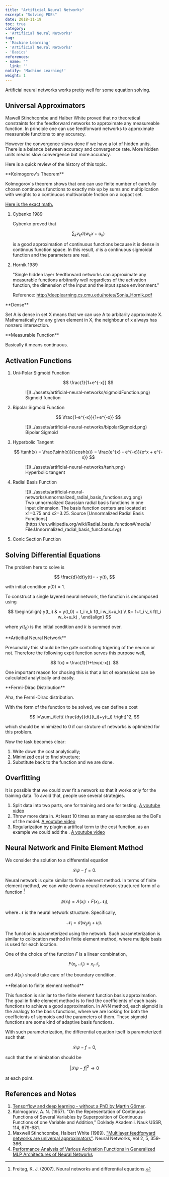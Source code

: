 ```yaml
---
title: "Artificial Neural Networks"
excerpt: "Solving PDEs"
date: 2018-11-19
toc: true
category:
- 'Artificial Neural Networks'
tag:
- 'Machine Learning'
- 'Artificial Neural Networks'
- 'Basics'
references:
- name: ""
  link: ''
notify: 'Machine Learning!'
weight: 1
---
```





Artificial neural networks works pretty well for some equation solving.



## Universal Approximators


Mawell Stinchcombe and Halber White proved that no theoretical constraints for the feedforward networks to approximate any measureable function. In principle one can use feedforward networks to approximate measurable functions to any accuracy.

However the convergence slows done if we have a lot of hidden units. There is a balance between accuracy and convergence rate. More hidden units means slow convergence but more accuracy.


Here is a quick review of the history of this topic.

<div class="notes--info" markdown="1">
**Kolmogorov's Theorem**

Kolmogorov's theorem shows that one can use finite number of carefully chosen continuous functions to exactly mix up by sums and multiplication with weights to a continuous multivariable fnction on a copact set.

[Here is the exact math.](http://neuron.eng.wayne.edu/tarek/MITbook/chap2/2_3.html)
</div>


1. Cybenko 1989

   Cybenko proved that

   $$
   \sum_k v_k \sigma(w_k x + u_k)
   $$

   is a good approximation of continuous functions because it is dense in continous function space. In this result, $\sigma$ is a continuous sigmoidal function and the parameters are real.


2. Hornik 1989

   "Single hidden layer feedforward networks can approximate any measurable functions arbitrarily well regardless of the activation function, the dimension of the input and the input space environment."
   
   Reference: http://deeplearning.cs.cmu.edu/notes/Sonia_Hornik.pdf



<div class="notes--info" markdown="1">
**Dense**

Set A is dense in set X means that we can use A to arbitarily approximate X. Mathematically for any given element in X, the neighbour of x always has nonzero intersection.
</div>

<div class="notes--info" markdown="1">
**Measurable Function**

Basically it means continuous.
</div>






## Activation Functions


1. Uni-Polar Sigmoid Function

   $$
   \frac{1}{1+e^{-x}}
   $$


   <figure markdown="1">
   ![](../assets/artificial-neural-networks/sigmoidFunction.png)
   <figcaption markdown="1">
   Sigmoid function
   </figcaption>
   </figure>


2. Bipolar Sigmoid Function

   $$
   \frac{1-e^{-x}}{1+e^{-x}}
   $$

   <figure markdown="1">
   ![](../assets/artificial-neural-networks/bipolarSigmoid.png)
   <figcaption markdown="1">
   Bipolar Sigmoid
   </figcaption>
   </figure>


3. Hyperbolic Tangent

   $$
   \tanh(x) = \frac{\sinh(x)}{\cosh(x)} = \frac{e^{x} - e^{-x}}{e^x + e^{-x}}
   $$
   
   <figure markdown="1">
   ![](../assets/artificial-neural-networks/tanh.png)
   <figcaption markdown="1">
   Hyperbolic tangent
   </figcaption>
   </figure>



4. Radial Basis Function

   <figure markdown="1">
   ![](../assets/artificial-neural-networks/unnormalized_radial_basis_functions.svg.png)
   <figcaption markdown="1">
   Two unnormalized Gaussian radial basis functions in one input dimension. The basis function centers are located at x1=0.75 and x2=3.25. Source [Unnormalized Radial Basis Functions](https://en.wikipedia.org/wiki/Radial_basis_function#/media/File:Unnormalized_radial_basis_functions.svg)
   </figcaption>
   </figure>



5. Conic Section Function





## Solving Differential Equations


The problem here to solve is

$$
\frac{d}{dt}y(t)= - y(t),
$$

with initial condition $y(0)=1$.

To construct a single layered neural network, the function is decomposed using

$$
\begin{align}
y(t_i) & = y(t_0) + t_i v_k f(t_i w_k+u_k) \\
 &= 1+t_i v_k f(t_i w_k+u_k) ,
\end{align}
$$

where $y(t_0)$ is the initial condition and $k$ is summed over.

<div class="notes--info" markdown="1">
**Articifial Neural Network**


</div>



Presumably this should be the gate controlling trigering of the neuron or not. Therefore the following expit function serves this purpose well,

$$
f(x) = \frac{1}{1+\exp(-x)}.
$$

One important reason for chosing this is that a lot of expressions can be calculated analytically and easily.


<div class="notes--info" markdown="1">
**Fermi-Dirac Distribution**


   Aha, the Fermi-Dirac distribution.
</div>



With the form of the function to be solved, we can define a cost


$$
I=\sum_i\left( \frac{dy}{dt}(t_i)+y(t_i) \right)^2,
$$

which should be minimized to 0 if our struture of networks is optimized for this problem.

Now the task becomes clear:

1. Write down the cost analytically;
2. Minimized cost to find structure;
3. Substitute back to the function and we are done.







## Overfitting



It is possible that we could over fit a network so that it works only for the training data. To avoid that, people use several strategies.

1. Split data into two parts, one for training and one for testing. [A youtube video](https://www.youtube.com/watch?v=S4ZUwgesjS8)
2. Throw more data in. At least 10 times as many as examples as the DoFs of the model.  [A youtube video](https://www.youtube.com/watch?v=S4ZUwgesjS8)
3. Regularization by plugin a artifical term to the cost function, as an example we could add the . [A youtube video](https://www.youtube.com/watch?v=S4ZUwgesjS8)


## Neural Network and Finite Element Method


We consider the solution to a differential equation

$$
\mathcal L \psi - f = 0.
$$

Neural network is quite similar to finite element method. In terms of finite element method, we can write down a neural network structured form of a function [^Freitag2007]

$$
\psi(x_i) = A(x_i) + F(x_i, \mathcal N_i),
$$

where $\mathcal N$ is the neural network structure. Specifically,

$$
\mathcal N_i = \sigma( w_{ij} x_j + u_i ).
$$


The function is parameterized using the network. Such parameterization is similar to collocation method in finite element method, where multiple basis is used for each location.


One of the choice of the function $F$ is a linear combination,

$$
F(x_i, \mathcal N_i) = x_i \mathcal N_i,
$$

and $A(x_i)$ should take care of the boundary condition.

<div class="notes--info" markdown="1">
**Relation to finite element method**

   This function is similar to the finite element function basis approximation. The goal in finite element method is to find the coefficients of each basis functions to achieve a good approximation. In ANN method, each sigmoid is the analogy to the basis functions, where we are looking for both the coefficients of sigmoids and the parameters of them. These sigmoid functions are some kind of adaptive basis functions.
</div>


With such parameterization, the differential equation itself is parameterized such that

$$
\mathcal L \psi - f = 0,
$$

such that the minimization should be

$$
\lvert \mathcal L \psi - f \rvert^2 \to 0
$$

at each point.









## References and Notes

[^Freitag2007]: Freitag, K. J. (2007). Neural networks and differential equations.

1. [Tensorflow and deep learning - without a PhD by Martin Görner](https://www.youtube.com/watch?v=vq2nnJ4g6N0&t=663s).
1. Kolmogorov, A. N. (1957). "On the Representation of Continuous Functions of Several Variables by Superposition of Continuous Functions of one Variable and Addition," Doklady Akademii. Nauk USSR, 114, 679-681.
2. Maxwell Stinchcombe, Halbert White (1989). ["Multilayer feedforward networks are universal approximators"](http://www.sciencedirect.com/science/article/pii/0893608089900208). Neural Networks, Vol 2, 5, 359-366.
1. [Performance Analysis of Various Activation Functions in Generalized MLP Architectures of Neural Networks](http://www.cscjournals.org/manuscript/Journals/IJAE/volume1/Issue4/IJAE-26.pdf)

